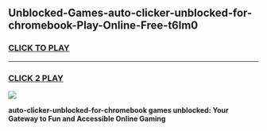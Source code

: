 
## Unblocked-Games-auto-clicker-unblocked-for-chromebook-Play-Online-Free-t6lm0
<h3>
<a href="https://premium76.site?title=auto-clicker-unblocked-for-chromebook&ref=26A">CLICK TO PLAY</a></h3>
<hr>

<h3>
<a href="https://premium76.site?title=auto-clicker-unblocked-for-chromebook&ref=26A">CLICK 2 PLAY</a>
  
</h3>

<a href="https://premium76.site?title=auto-clicker-unblocked-for-chromebook&ref=26A"><img src="https://clearcache.store/games.png"></a>


**auto-clicker-unblocked-for-chromebook games unblocked: Your Gateway to Fun and Accessible Online Gaming**
